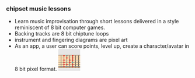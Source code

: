 ### chipset music lessons

- Learn music improvisation through short lessons delivered in a style reminiscent of 8 bit computer games.
- Backing tracks are 8 bit chiptune loops
- instrument and fingering diagrams are pixel art
- As an app, a user can score points, level up, create a character/avatar in 8 bit pixel format.
![Fret board picture of Major scale](pixel-images/guitar-major-scale-e-string-root.png)

